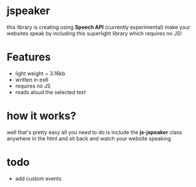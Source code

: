# jspeaker

this library is creating using **Speech API** (currently experimental)
make your websites speak by including this superlight library which requires no JS!

# Features

<ul>
  <li>light weight ~ 3.16kb</li>
  <li>written in es6</li>
  <li>requires no JS</li>
  <li>reads aloud the selected text</li>
</ul>

# how it works?

well that's pretty easy all you need to do is include the **js-jspeaker** class anywhere in the html and sit back and watch your website speaking

# todo

<ul>
  <li>add custom events</li>
</ul>
